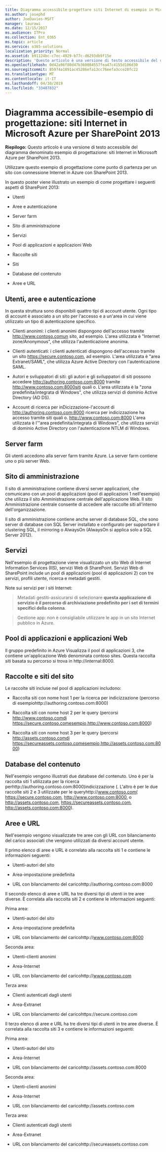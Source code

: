 ```yaml
---
title: Diagramma accessibile-progettare siti Internet di esempio in Microsoft Azure per SharePoint 2013
ms.author: josephd
author: JoeDavies-MSFT
manager: laurawi
ms.date: 12/15/2017
ms.audience: ITPro
ms.collection: Ent_O365
ms.topic: article
ms.service: o365-solutions
localization_priority: Normal
ms.assetid: b91124bc-c7ec-4929-b77c-d6293db9f15e
description: 'Questo articolo è una versione di testo accessibile del diagramma denominato esempio di progettazione: siti Internet in Microsoft Azure per SharePoint 2013.'
ms.openlocfilehash: 0d42a96f80d47b360084557fea47c4155d106d30
ms.sourcegitcommit: 85974a1891ac45286efa13cc76eefa3cce28fc22
ms.translationtype: MT
ms.contentlocale: it-IT
ms.lasthandoff: 04/30/2019
ms.locfileid: "33487832"
---
```

# <a name="accessible-diagram---design-sample-internet-sites-in-microsoft-azure-for-sharepoint-2013"></a>Diagramma accessibile-esempio di progettazione: siti Internet in Microsoft Azure per SharePoint 2013

**Riepilogo:** Questo articolo è una versione di testo accessibile del diagramma denominato esempio di progettazione: siti Internet in Microsoft Azure per SharePoint 2013.
  
Utilizzare questo esempio di progettazione come punto di partenza per un sito con connessione Internet in Azure con SharePoint 2013.
  
In questo poster viene illustrato un esempio di come progettare i seguenti aspetti di SharePoint 2013:
  
- Utenti
    
- Aree e autenticazione
    
- Server farm
    
- Sito di amministrazione
    
- Servizi
    
- Pool di applicazioni e applicazioni Web
    
- Raccolte siti
    
- Siti
    
- Database del contenuto
    
- Aree e URL
    
## <a name="users-zones-and-authentication"></a>Utenti, aree e autenticazione

In questa struttura sono disponibili quattro tipi di account utente. Ogni tipo di account è associato a un sito per l'accesso e a un'area in cui viene utilizzato un tipo di autenticazione specifico. 
  
- Clienti anonimi: i clienti anonimi dispongono dell'accesso tramite http://www.contoso.comun sito, ad esempio. L'area utilizzata è "Internet zone/Anonymous", che utilizza l'autenticazione anonima.
    
- Clienti autenticati: i clienti autenticati dispongono dell'accesso tramite un sito https://secure.contoso.com, ad esempio. L'area utilizzata è "area Extranet/SAML", che utilizza Azure Active Directory con l'autenticazione SAML.
    
- Autori e sviluppatori di siti: gli autori e gli sviluppatori di siti possono accedere http://authoring.contoso.com:8000 tramite http://www.contoso.com:8000siti quali o. L'area utilizzata è la "zona predefinita/integrata di Windows", che utilizza servizi di dominio Active Directory (AD DS).
    
- Account di ricerca per inDicizzazione-l'account di http://authoring.contoso.com:8000 ricerca per indicizzazione ha accesso tramite siti quali o. http://www.contoso.com:8000 L'area utilizzata è l'"area predefinita/integrata di Windows", che utilizza servizi di dominio Active Directory con l'autenticazione NTLM di Windows.
    
## <a name="server-farm"></a>Server farm

Gli utenti accedono alla server farm tramite Azure. La server farm contiene uno o più server Web.
  
## <a name="administration-site"></a>Sito di amministrazione

Il sito di amministrazione contiene diversi server applicazioni, che comunicano con un pool di applicazioni (pool di applicazioni 1 nell'esempio) che utilizza il sito Amministrazione centrale dell'applicazione Web. Il sito Amministrazione centrale consente di accedere alle raccolte siti all'interno dell'organizzazione.
  
Il sito di amministrazione contiene anche server di database SQL, che sono server di database con SQL Server installato e configurato per supportare il clustering SQL, il mirroring o AlwaysOn (AlwaysOn si applica solo a SQL Server 2012).
  
## <a name="services"></a>Servizi

Nell'esempio di progettazione viene visualizzato un sito Web di Internet Information Services (IIS), servizi Web di SharePoint. Servizi Web di SharePoint include un pool di applicazioni (pool di applicazioni 2) con tre servizi, profili utente, ricerca e metadati gestiti.
  
Note sui servizi per i siti Internet:
  
> Metadati gestiti-assicurarsi di selezionare **questa applicazione di servizio è il percorso di archiviazione predefinito per i set di termini specifici della colonna**.
    
> Gestione app: non è consigliabile utilizzare le app in un sito Internet pubblico in Azure.
    
## <a name="application-pools-and-web-applications"></a>Pool di applicazioni e applicazioni Web

Il gruppo predefinito in Azure Visualizza il pool di applicazioni 3, che contiene un'applicazione Web denominata contoso sites. Questa raccolta siti basata su percorso si trova in http://internal:8000.
  
## <a name="site-collections-and-sites"></a>Raccolte e siti del sito

Le raccolte siti incluse nel pool di applicazioni includono:
  
- Raccolta siti con nome host 1 per la ricerca per indicizzazione (percorso di esempiohttp://authoring.contoso.com:8000)
    
- Raccolta siti con nome host 2 per le query (percorsi http://www.contoso.comdi https://secure.contoso.comesempio,http://www.contoso.com:8000)
    
- Raccolta siti con nome host 3 per le query (percorsi http://assets.contoso.comdi https://secureassets.contoso.comesempio,http://assets.contoso.com:8000)
    
## <a name="content-databases"></a>Database del contenuto

Nell'esempio vengono illustrati due database del contenuto. Uno è per la raccolta siti 1 utilizzata per la ricerca perhttp://authoring.contoso.com:8000)indicizzazione (. L'altro è per le due raccolte siti 2 e 3 utilizzate per le queryhttp://www.contoso.com( https://secure.contoso.com, http://www.contoso.com:8000, o http://assets.contoso.com, https://secureassets.contoso.com, http://assets.contoso.com:8000).
  
## <a name="zones-and-urls"></a>Aree e URL

Nell'esempio vengono visualizzate tre aree con gli URL con bilanciamento del carico associati che vengono utilizzati da diversi account utente. 
  
Il primo elenco di aree e URL è correlato alla raccolta siti 1 e contiene le informazioni seguenti:
  
- Utenti-autori del sito
    
- Area-impostazione predefinita
    
- URL con bilanciamento del caricohttp://authoring.contoso.com:8000
    
Il secondo elenco di aree e URL ha tre diversi tipi di utenti in tre aree diverse. È correlata alla raccolta siti 2 e contiene le informazioni seguenti:
  
Prima area:
  
- Utenti-autori del sito
    
- Area-impostazione predefinita
    
- URL con bilanciamento del caricohttp://www.contoso.com:8000
    
Seconda area:
  
- Utenti-clienti anonimi
    
- Area-Internet
    
- URL con bilanciamento del caricohttp://www.contoso.com
    
Terza area:
  
- Clienti autenticati dagli utenti
    
- Area-Extranet
    
- URL con bilanciamento del caricohttps://secure.contoso.com
    
Il terzo elenco di aree e URL ha tre diversi tipi di utenti in tre aree diverse. È correlata alla raccolta siti 3 e contiene le informazioni seguenti:
  
Prima area:
  
- Utenti-autori del sito
    
- Area-Internet
    
- URL con bilanciamento del caricohttp://assets.contoso.com:8000
    
Seconda area:
  
- Utenti-clienti anonimi
    
- Area-Internet
    
- URL con bilanciamento del caricohttp://assets.contoso.com
    
Terza area:
  
- Clienti autenticati dagli utenti
    
- Area-Extranet
    
- URL con bilanciamento del caricohttp://secureassets.contoso.com
    

